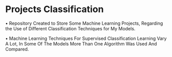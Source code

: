 # Projects Classification
• Repository Created to Store Some Machine Learning Projects, Regarding the Use of Different Classification Techniques for My Models.

• Machine Learning Techniques For Supervised Classification Learning Vary A Lot, In Some Of The Models More Than One Algorithm Was Used And Compared.
